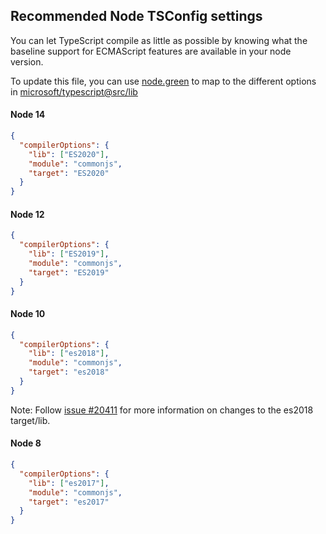 ## Recommended Node TSConfig settings

You can let TypeScript compile as little as possible by knowing what the baseline support 
for ECMAScript features are available in your node version. 

To update this file, you can use [node.green](https://node.green) to map to the different options in [microsoft/typescript@src/lib](https://github.com/Microsoft/TypeScript/tree/master/src/lib)

#### Node 14

```json
{
  "compilerOptions": {
    "lib": ["ES2020"],
    "module": "commonjs",
    "target": "ES2020"
  }
}
```

#### Node 12

```json
{
  "compilerOptions": {
    "lib": ["ES2019"],
    "module": "commonjs",
    "target": "ES2019"
  }
}
```

#### Node 10

```json
{
  "compilerOptions": {
    "lib": ["es2018"],
    "module": "commonjs",
    "target": "es2018"
  }
}
```

Note: Follow [issue #20411](https://github.com/Microsoft/TypeScript/issues/20463) for more information on changes to the es2018 target/lib.

#### Node 8

```json
{
  "compilerOptions": {
    "lib": ["es2017"],
    "module": "commonjs",
    "target": "es2017"
  }
}
```

